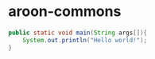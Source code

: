 aroon-commons
=============


```java
public static void main(String args[]){
    System.out.println("Hello world!");
}
```

